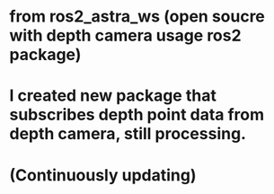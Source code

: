 # from ros2_astra_ws (open soucre with depth camera usage ros2 package)

# I created new package that subscribes depth point data from depth camera, still processing.

# (Continuously updating)
